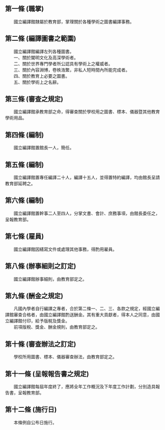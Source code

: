 第一條 (職掌)
-------------
　　國立編譯館隸屬於教育部，掌理關於各種學術之圖書編譯事務。  


第二條 (編譯圖書之範圍)
-----------------------
　　國立編譯館編譯左列各種圖書。  
　　一、關於闡明文化及高深學術者。  
　　二、關於世界專門學者所公認具有學術上之權威者。  
　　三、關於內容淵博，卷帙浩繁，非私人短時間內所能完成者。  
　　四、關於教育上必要之圖書。  
　　五、關於學術上之名辭。  


第三條 (審查之規定)
-------------------
　　國立編譯館承教育部之命，得審查關於學校用之圖書、標本、儀器暨其他教育學術用品。  


第四條 (編制)
-------------
　　國立編譯館置館長一人，簡任。  


第五條 (編制)
-------------
　　國立編譯館置專任編譯二十人，編譯十五人，並得置特約編譯，均由館長呈請教育部延聘之。  


第六條 (編制)
-------------
　　國立編譯館置幹事二人至四人，分掌文書、會計、庶務事項，由館長委任之，呈報教育部。  


第七條 (雇員)
-------------
　　國立編譯館因繕寫文件或處理其他事務，得酌用雇員。  


第八條 (辦事細則之訂定)
-----------------------
　　國立編譯館辦事細則，由教育部定之。  


第九條 (酬金之規定)
-------------------
　　凡國內學者自行編譯之專者，合於第二條一、二、三、各款之規定，經國立編譯館審查合格者，由國立編譯館酌送酬金。其有重大貢獻者，得本人之同意，由國立編譯館付印，給予版稅及獎金。  
　　前項版稅、獎金、酬金規則，由教育部定之。  


第十條 (審查辦法之訂定)
-----------------------
　　學校所用圖書、標本、儀器審查辦法，由教育部定之。  


第十一條 (呈報報告書之規定)
---------------------------
　　國立編譯館每屆年度終了，應將全年工作概況及下年度工作計劃，分別造具報告書，呈報教育部。  


第十二條 (施行日)
-----------------
　　本條例自公布日施行。